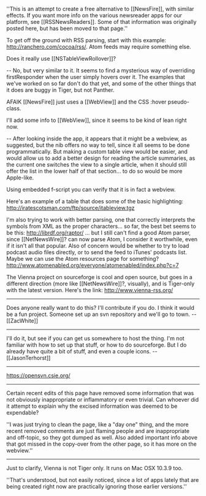 ''This is an attempt to create a free alternative to [[NewsFire]], with similar effects. If you want more info on the various newsreader apps for our platform, see [[RSSNewsReaders]]. Some of that information was originally posted here, but has been moved to that page.''

To get off the ground with RSS parsing, start with this example: http://ranchero.com/cocoa/rss/. Atom feeds may require something else.

Does it really use [[NSTableViewRollover]]?

-- No, but very similar to it. It seems to find a mysterious way of overriding firstResponder when the user simply hovers over it. The examples that we've worked on so far don't do that yet, and some of the other things that it does are buggy in Tiger, but not Panther.

AFAIK [[NewsFire]] just uses a [[WebView]] and the CSS :hover pseudo-class.

I'll add some info to [[WebView]], since it seems to be kind of lean right now.

-- After looking inside the app, it appears that it might be a webview, as suggested, but the nib offers no way to tell, since it all seems to be done programmatically. But making a custom table view would be easier, and would allow us to add a better design for reading the article summaries, as the current one switches the view to a single article, when it should still offer the list in the lower half of that section... to do so would be more Apple-like.

Using embedded f-script you can verify that it is in fact a webview.

Here's an example of a table that does some of the basic highlighting: http://iratescotsman.com/ftp/source/itableview.tgz

I'm also trying to work with better parsing, one that correctly interprets the symbols from XML as the proper characters... so far, the best bet seems to be this: http://librdf.org/raptor/ ... but I still can't find a good Atom parser, since [[NetNewsWire]]? can now parse Atom, I consider it worthwhile, even if it isn't all that popular. Also of concern would be whether to try to load podcast audio files directly, or to send the feed to iTunes' podcasts list. Maybe we can use the Atom resources page for something? http://www.atomenabled.org/everyone/atomenabled/index.php?c=7

The Vienna project on sourceforge is cool and open source, but goes in a different direction (more like [[NetNewsWire]]?, visually), and is Tiger-only with the latest version. Here's the link: http://www.vienna-rss.org/

----

Does anyone really want to do this? I'll contribute if you do. I think it would be a fun project. Someone set up an svn repository and we'll go to town.
--[[ZacWhite]]

----

I'll do it, but see if you can get us somewhere to host the thing. I'm not familiar with how to set up that stuff, or how to do sourceforge. But I do already have quite a bit of stuff, and even a couple icons. -- [[JasonTerhorst]]

----

https://opensvn.csie.org/

----

Certain recent edits of this page have removed some information that was not obviously inappropriate or inflammatory or even trivial. Can whoever did it attempt to explain why the excised information was deemed to be expendable?

''I was just trying to clean the page, like a "day one" thing, and the more recent removed comments are just flaming people and are inappropriate and off-topic, so they got dumped as well. Also added important info above that got missed in the copy-over from the other page, so it has more on the webview.''

----

Just to clarify, Vienna is not Tiger only. It runs on Mac OSX 10.3.9 too.

''That's understood, but not easily noticed, since a lot of apps lately that are being created right now are practically ignoring those earlier versions.''